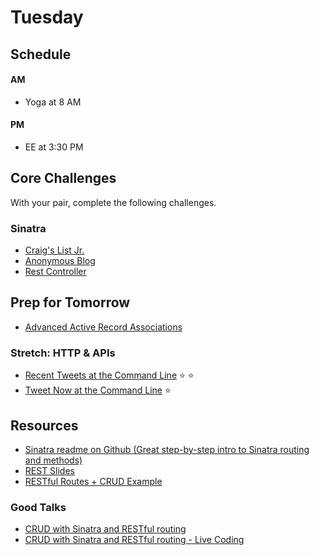 # Tuesday

## Schedule

#### AM
- Yoga at 8 AM

#### PM
- EE at 3:30 PM

## Core Challenges
With your pair, complete the following challenges.

### Sinatra
- [Craig's List Jr.](../../../../craigslist-jr-challenge)
- [Anonymous Blog](../../../../blog-1-anonymous-blog-challenge)
- [Rest Controller](../../../../rest-controller-challenge)

## Prep for Tomorrow

* [Advanced Active Record Associations](http://www.theodinproject.com/ruby-on-rails/active-record-associations)

### Stretch: HTTP & APIs
- [Recent Tweets at the Command
Line](../../../../recent-tweets-command-line-challenge) :star:
:star:
- [Tweet Now at the Command
Line](../../../../tweet-now-command-line-challenge) :star:

## Resources

* [Sinatra readme on Github (Great step-by-step intro to Sinatra routing and methods)](https://github.com/sinatra/sinatra)
* [REST Slides](../resources/crud-restful-routes.pdf?raw=true)
* [RESTful Routes + CRUD Example](../resources/REST_routes_sample_where_my_dogs_at.rb)

### Good Talks
* [CRUD with Sinatra and RESTful routing](https://talks.devbootcamp.com/crud-with-sinatra-and-restful-routing)
* [CRUD with Sinatra and RESTful routing - Live Coding](https://talks.devbootcamp.com/crud-with-sinatra-and-restful-routing-live-coding)

